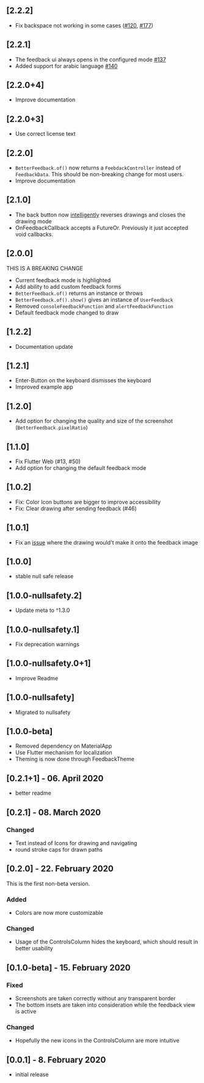 ## [2.2.2]

* Fix backspace not working in some cases ([#120](https://github.com/ueman/feedback/issues/120), [#177](https://github.com/ueman/feedback/issues/177))

## [2.2.1]

* The feedback ui always opens in the configured mode [#137](https://github.com/ueman/feedback/pull/137)
* Added support for arabic language [#140](https://github.com/ueman/feedback/pull/140)

## [2.2.0+4]

* Improve documentation

## [2.2.0+3]

* Use correct license text

## [2.2.0]

- `BetterFeedback.of()` now returns a `FeebdackController` instead of `FeedbackData`. This should be non-breaking change for most users.
- Improve documentation

## [2.1.0]

- The back button now [intelligently](https://github.com/ueman/feedback/issues/116) reverses drawings and closes the drawing mode
- OnFeedbackCallback accepts a FutureOr<void>. Previously it just accepted void callbacks.

## [2.0.0]

THIS IS A BREAKING CHANGE

- Current feedback mode is highlighted
- Add ability to add custom feedback forms
- `BetterFeedback.of()` returns an instance or throws
- `BetterFeedback.of().show()` gives an instance of `UserFeedback`
- Removed `consoleFeedbackFunction` and `alertFeedbackFunction`
- Default feedback mode changed to draw

## [1.2.2]

- Documentation update

## [1.2.1]

- Enter-Button on the keyboard dismisses the keyboard
- Improved example app

## [1.2.0]

- Add option for changing the quality and size of the screenshot (`BetterFeedback.pixelRatio`)

## [1.1.0]

- Fix Flutter Web (#13, #50)
- Add option for changing the default feedback mode

## [1.0.2]

- Fix: Color Icon buttons are bigger to improve accessibility
- Fix: Clear drawing after sending feedback (#46)

## [1.0.1]
- Fix an [issue](https://github.com/ueman/feedback/issues/42) where the drawing would't make it onto the feedback image

## [1.0.0]
- stable null safe release

## [1.0.0-nullsafety.2]
- Update meta to ^1.3.0

## [1.0.0-nullsafety.1]
- Fix deprecation warnings

## [1.0.0-nullsafety.0+1]
- Improve Readme

## [1.0.0-nullsafety]
- Migrated to nullsafety

## [1.0.0-beta]
- Removed dependency on MaterialApp
- Use Flutter mechanism for localization
- Theming is now done through FeedbackTheme

## [0.2.1+1] - 06. April 2020

- better readme

## [0.2.1] - 08. March 2020

### Changed
- Text instead of Icons for drawing and navigating
- round stroke caps for drawn paths

## [0.2.0] - 22. February 2020

This is the first non-beta version.

### Added
- Colors are now more customizable

### Changed
- Usage of the ControlsColumn hides the keyboard,
  which should result in better usability


## [0.1.0-beta] - 15. February 2020
### Fixed
- Screenshots are taken correctly without any transparent border
- The bottom insets are taken into consideration while the feedback view is active

### Changed
- Hopefully the new icons in the ControlsColumn are more intuitive

## [0.0.1] - 8. February 2020

* initial release
